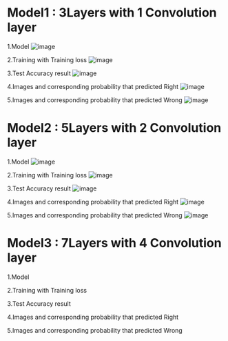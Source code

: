 
# Model1 : 3Layers with 1 Convolution layer

1.Model
![image](https://user-images.githubusercontent.com/46510651/83636793-8244e800-a5e1-11ea-8215-8c79c25b9ae8.png)


2.Training with Training loss
![image](https://user-images.githubusercontent.com/46510651/83636865-a30d3d80-a5e1-11ea-93b0-8e820cd4957c.png)


3.Test Accuracy result
![image](https://user-images.githubusercontent.com/46510651/83636953-c506c000-a5e1-11ea-8b55-1461a0e30a0c.png)


4.Images and corresponding probability that predicted Right
![image](https://user-images.githubusercontent.com/46510651/83637023-e5cf1580-a5e1-11ea-955b-55baadedcb92.png)


5.Images and corresponding probability that predicted Wrong
![image](https://user-images.githubusercontent.com/46510651/83637109-01d2b700-a5e2-11ea-9022-80811a792102.png)



# Model2 : 5Layers with 2 Convolution layer

1.Model
![image](https://user-images.githubusercontent.com/46510651/83637567-ce445c80-a5e2-11ea-8920-a75e67e3e8e2.png)


2.Training with Training loss
![image](https://user-images.githubusercontent.com/46510651/83637607-d8665b00-a5e2-11ea-9f74-ed1e43125fea.png)


3.Test Accuracy result
![image](https://user-images.githubusercontent.com/46510651/83637659-eae09480-a5e2-11ea-81ef-f140040b0eb8.png)


4.Images and corresponding probability that predicted Right
![image](https://user-images.githubusercontent.com/46510651/83637684-f633c000-a5e2-11ea-9676-0bfc41694751.png)


5.Images and corresponding probability that predicted Wrong
![image](https://user-images.githubusercontent.com/46510651/83637715-00ee5500-a5e3-11ea-9fae-29cbed510daf.png)




# Model3 : 7Layers with 4 Convolution layer

1.Model


2.Training with Training loss


3.Test Accuracy result


4.Images and corresponding probability that predicted Right


5.Images and corresponding probability that predicted Wrong

